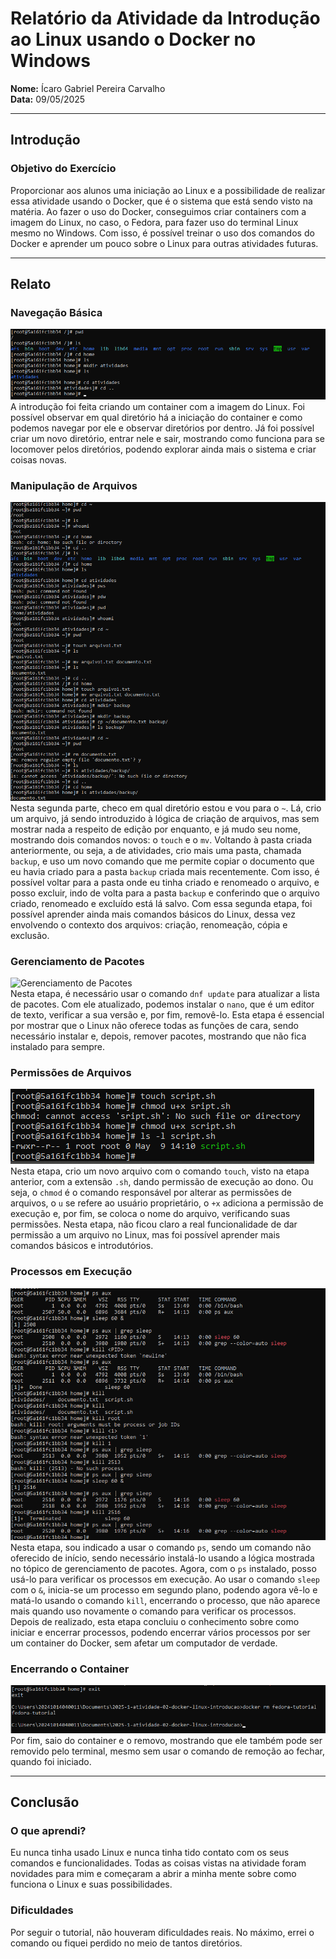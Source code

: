 # Relatório da Atividade da Introdução ao Linux usando o Docker no Windows

**Nome:** Ícaro Gabriel Pereira Carvalho  
**Data:** 09/05/2025

---

## Introdução

### Objetivo do Exercício

Proporcionar aos alunos uma iniciação ao Linux e a possibilidade de realizar essa atividade usando o Docker, que é o sistema que está sendo visto na matéria. Ao fazer o uso do Docker, conseguimos criar containers com a imagem do Linux, no caso, o Fedora, para fazer uso do terminal Linux mesmo no Windows. Com isso, é possível treinar o uso dos comandos do Docker e aprender um pouco sobre o Linux para outras atividades futuras.

---

## Relato

### Navegação Básica

![Navegação Básica](imagens/navegacao-basica.png)  
A introdução foi feita criando um container com a imagem do Linux. Foi possível observar em qual diretório há a iniciação do container e como podemos navegar por ele e observar diretórios por dentro. Já foi possível criar um novo diretório, entrar nele e sair, mostrando como funciona para se locomover pelos diretórios, podendo explorar ainda mais o sistema e criar coisas novas.

### Manipulação de Arquivos

![Manipulação de Arquivos](imagens/manipulacao-de-arquivos.png)  
Nesta segunda parte, checo em qual diretório estou e vou para o `~`. Lá, crio um arquivo, já sendo introduzido à lógica de criação de arquivos, mas sem mostrar nada a respeito de edição por enquanto, e já mudo seu nome, mostrando dois comandos novos: o `touch` e o `mv`. Voltando à pasta criada anteriormente, ou seja, a de atividades, crio mais uma pasta, chamada `backup`, e uso um novo comando que me permite copiar o documento que eu havia criado para a pasta `backup` criada mais recentemente. Com isso, é possível voltar para a pasta onde eu tinha criado e renomeado o arquivo, e posso excluir, indo de volta para a pasta `backup` e conferindo que o arquivo criado, renomeado e excluído está lá salvo. Com essa segunda etapa, foi possível aprender ainda mais comandos básicos do Linux, dessa vez envolvendo o contexto dos arquivos: criação, renomeação, cópia e exclusão.

### Gerenciamento de Pacotes

![Gerenciamento de Pacotes](imagens/gerenciamento-de-pacotes.png)  
Nesta etapa, é necessário usar o comando `dnf update` para atualizar a lista de pacotes. Com ele atualizado, podemos instalar o `nano`, que é um editor de texto, verificar a sua versão e, por fim, removê-lo. Esta etapa é essencial por mostrar que o Linux não oferece todas as funções de cara, sendo necessário instalar e, depois, remover pacotes, mostrando que não fica instalado para sempre.

### Permissões de Arquivos

![Permissões de Arquivos](imagens/permissoes-de-arquivos.png)  
Nesta etapa, crio um novo arquivo com o comando `touch`, visto na etapa anterior, com a extensão `.sh`, dando permissão de execução ao dono. Ou seja, o `chmod` é o comando responsável por alterar as permissões de arquivos, o `u` se refere ao usuário proprietário, o `+x` adiciona a permissão de execução e, por fim, se coloca o nome do arquivo, verificando suas permissões. Nesta etapa, não ficou claro a real funcionalidade de dar permissão a um arquivo no Linux, mas foi possível aprender mais comandos básicos e introdutórios.

### Processos em Execução

![Processos em Execução](imagens/processos-em-execucao.png)  
Nesta etapa, sou indicado a usar o comando `ps`, sendo um comando não oferecido de início, sendo necessário instalá-lo usando a lógica mostrada no tópico de gerenciamento de pacotes. Agora, com o `ps` instalado, posso usá-lo para verificar os processos em execução. Ao usar o comando `sleep` com o `&`, inicia-se um processo em segundo plano, podendo agora vê-lo e matá-lo usando o comando `kill`, encerrando o processo, que não aparece mais quando uso novamente o comando para verificar os processos. Depois de realizado, esta etapa concluiu o conhecimento sobre como iniciar e encerrar processos, podendo encerrar vários processos por ser um container do Docker, sem afetar um computador de verdade.

### Encerrando o Container

![Encerrando Container](imagens/encerrando-conteiner.png)  
Por fim, saio do container e o removo, mostrando que ele também pode ser removido pelo terminal, mesmo sem usar o comando de remoção ao fechar, quando foi iniciado.

---

## Conclusão

### O que aprendi?

Eu nunca tinha usado Linux e nunca tinha tido contato com os seus comandos e funcionalidades. Todas as coisas vistas na atividade foram novidades para mim e começaram a abrir a minha mente sobre como funciona o Linux e suas possibilidades.

### Dificuldades

Por seguir o tutorial, não houveram dificuldades reais. No máximo, errei o comando ou fiquei perdido no meio de tantos diretórios.
